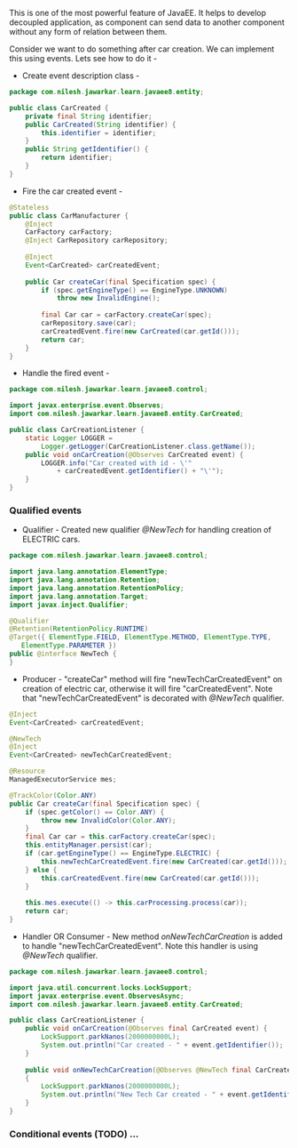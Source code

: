 This is one of the most powerful feature of JavaEE.  It helps to develop decoupled application, as component can send data to another component without any form of relation between them.

Consider we want to do something after car creation. We can implement this using events. Lets see how to do it -

- Create event description class - 
``` java
package com.nilesh.jawarkar.learn.javaee8.entity;

public class CarCreated {
	private final String identifier;
	public CarCreated(String identifier) {
		this.identifier = identifier;
	}
	public String getIdentifier() {
		return identifier;
	}
}
```

- Fire the car created event -
``` java
@Stateless
public class CarManufacturer {
	@Inject
	CarFactory carFactory;
	@Inject CarRepository carRepository;
	
	@Inject
	Event<CarCreated> carCreatedEvent;
	
	public Car createCar(final Specification spec) {
		if (spec.getEngineType() == EngineType.UNKNOWN)
			throw new InvalidEngine();
		
		final Car car = carFactory.createCar(spec);
		carRepository.save(car);
		carCreatedEvent.fire(new CarCreated(car.getId()));
		return car;
	}
}
```

- Handle the fired event - 
``` java
package com.nilesh.jawarkar.learn.javaee8.control;

import javax.enterprise.event.Observes;
import com.nilesh.jawarkar.learn.javaee8.entity.CarCreated;

public class CarCreationListener {
	static Logger LOGGER = 
		Logger.getLogger(CarCreationListener.class.getName());
	public void onCarCreation(@Observes CarCreated event) {
		LOGGER.info("Car created with id - \'" 
			+ carCreatedEvent.getIdentifier() + "\'");
	}
}
```


### Qualified events

- Qualifier - Created new qualifier _@NewTech_ for handling creation of ELECTRIC cars.
``` java
package com.nilesh.jawarkar.learn.javaee8.control;

import java.lang.annotation.ElementType;
import java.lang.annotation.Retention;
import java.lang.annotation.RetentionPolicy;
import java.lang.annotation.Target;
import javax.inject.Qualifier;

@Qualifier
@Retention(RetentionPolicy.RUNTIME)
@Target({ ElementType.FIELD, ElementType.METHOD, ElementType.TYPE, 
   ElementType.PARAMETER })
public @interface NewTech {
}
```

- Producer - "createCar" method will fire "newTechCarCreatedEvent" on creation of electric car, otherwise it will fire "carCreatedEvent". Note that  "newTechCarCreatedEvent" is decorated with _@NewTech_ qualifier.
``` java
@Inject
Event<CarCreated> carCreatedEvent;

@NewTech
@Inject
Event<CarCreated> newTechCarCreatedEvent;

@Resource
ManagedExecutorService mes;

@TrackColor(Color.ANY)
public Car createCar(final Specification spec) {
	if (spec.getColor() == Color.ANY) {
		throw new InvalidColor(Color.ANY);
	}
	final Car car = this.carFactory.createCar(spec);
	this.entityManager.persist(car);
	if (car.getEngineType() == EngineType.ELECTRIC) {
		this.newTechCarCreatedEvent.fire(new CarCreated(car.getId()));
	} else {
		this.carCreatedEvent.fire(new CarCreated(car.getId()));
	}
	
	this.mes.execute(() -> this.carProcessing.process(car));
	return car;
}
```

- Handler OR Consumer - New method _onNewTechCarCreation_ is added to handle "newTechCarCreatedEvent". Note this handler is using _@NewTech_ qualifier.
``` java
package com.nilesh.jawarkar.learn.javaee8.control;

import java.util.concurrent.locks.LockSupport;
import javax.enterprise.event.ObservesAsync;
import com.nilesh.jawarkar.learn.javaee8.entity.CarCreated;

public class CarCreationListener {
	public void onCarCreation(@Observes final CarCreated event) {
		LockSupport.parkNanos(2000000000L);
		System.out.println("Car created - " + event.getIdentifier());
	}
	
	public void onNewTechCarCreation(@Observes @NewTech final CarCreated event) 
	{
		LockSupport.parkNanos(2000000000L);
		System.out.println("New Tech Car created - " + event.getIdentifier());
	}
}

```

### Conditional events (TODO) ...
